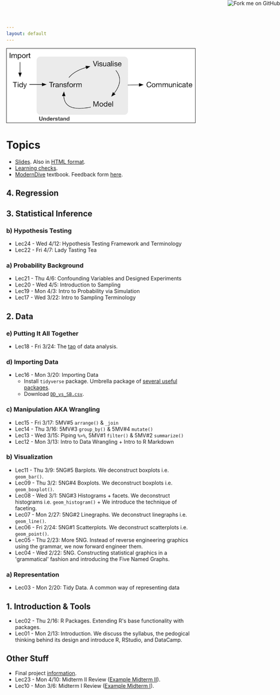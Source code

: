 ```yaml
---
layout: default
---
```


<a target="_blank" class="page-link" href="https://github.com/{{ site.github_username }}{{ site.baseurl }}"><img style="position: absolute; top: 0; right: 0; border: 0;" src="https://camo.githubusercontent.com/365986a132ccd6a44c23a9169022c0b5c890c387/68747470733a2f2f73332e616d617a6f6e6177732e636f6d2f6769746875622f726962626f6e732f666f726b6d655f72696768745f7265645f6161303030302e706e67" alt="Fork me on GitHub" data-canonical-src="https://s3.amazonaws.com/github/ribbons/forkme_right_red_aa0000.png"></a>

<img src="./assets/figure/pipeline.png" alt="Drawing" style="width: 700px;" border="1"/>

# Topics

* <a target="_blank" class="page-link" href="{{ site.baseurl }}/slides.html">Slides</a>. Also in <a target="_blank" class="page-link" href="{{ site.baseurl }}/notes.html">HTML format</a>.
* <a target="_blank" class="page-link" href="{{ site.baseurl }}/LC.html">Learning checks</a>.
* <a target="_blank" class="page-link" href="https://rudeboybert.github.io/ModernDive/">ModernDive</a> textbook. Feedback form <a target="_blank" class="page-link" href="https://docs.google.com/forms/d/e/1FAIpQLSd28dfQ6r9DwIBPEErWE4PIxrDOSerhPYSoXmONiUHfrbo2ww/viewform">here</a>.



## 4. Regression

## 3. Statistical Inference

### b) Hypothesis Testing

* Lec24 - Wed 4/12: Hypothesis Testing Framework and Terminology
* Lec22 - Fri 4/7: Lady Tasting Tea



### a) Probability Background

* Lec21 - Thu 4/6: Confounding Variables and Designed Experiments
* Lec20 - Wed 4/5: Introduction to Sampling
* Lec19 - Mon 4/3: Intro to Probability via Simulation
* Lec17 - Wed 3/22: Intro to Sampling Terminology



## 2. Data

### e) Putting It All Together

* Lec18 - Fri 3/24: The <a href="https://en.wikipedia.org/wiki/Tao" target="_blank">tao</a> of data analysis.



### d) Importing Data

* Lec16 - Mon 3/20: Importing Data
    + Install `tidyverse` package. Umbrella package of <a href="http://tidyverse.org/" target="_blank">several useful packages</a>.
    + Download <a href="{{ site.baseurl }}/assets/data/DD_vs_SB.csv" target="_blank">`DD_vs_SB.csv`</a>.



### c) Manipulation AKA Wrangling

* Lec15 - Fri 3/17: 5MV#5 `arrange()` & `_join`
* Lec14 - Thu 3/16: 5MV#3 `group_by()` & 5MV#4 `mutate()`
* Lec13 - Wed 3/15: Piping `%>%`, 5MV#1 `filter()` & 5MV#2 `summarize()`
* Lec12 - Mon 3/13: Intro to Data Wrangling + Intro to R Markdown


### b) Visualization

* Lec11 - Thu 3/9: 5NG#5 Barplots. We deconstruct boxplots i.e. `geom_bar()`.
* Lec09 - Thu 3/2: 5NG#4 Boxplots. We deconstruct boxplots i.e. `geom_boxplot()`.
* Lec08 - Wed 3/1: 5NG#3 Histograms + facets. We deconstruct histograms i.e. `geom_histogram()` + We introduce the technique of faceting.
* Lec07 - Mon 2/27: 5NG#2 Linegraphs. We deconstruct linegraphs i.e. `geom_line()`.
* Lec06 - Fri 2/24: 5NG#1 Scatterplots. We deconstruct scatterplots i.e. `geom_point()`.
* Lec05 - Thu 2/23: More 5NG. Instead of reverse engineering graphics using the grammar, we now forward engineer them.
* Lec04 - Wed 2/22: 5NG. Constructing statistical graphics in a 'grammatical' fashion and introducing the Five Named Graphs.

### a) Representation

* Lec03 - Mon 2/20: Tidy Data. A common way of representing data

## 1. Introduction & Tools

* Lec02 - Thu 2/16: R Packages. Extending R's base functionality with packages.
* Lec01 - Mon 2/13: Introduction. We discuss the syllabus, the pedogical thinking behind its design and introduce R, RStudio, and DataCamp.

## Other Stuff

* Final project <a href="{{ site.baseurl }}/PS/final_project/final_project_outline.html" target="_blank">information</a>.
* Lec23 - Mon 4/10: Midterm II Review (<a href="{{ site.baseurl }}/assets/Midterm-II.pdf" target="_blank">Example Midterm II</a>). 
* Lec10 - Mon 3/6: Midterm I Review (<a href="{{ site.baseurl }}/assets/Midterm-I.pdf" target="_blank">Example Midterm I</a>). 
